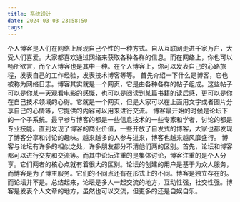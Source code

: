 ```yaml
---
title: 系统设计
date: 2024-03-03 23:58:50
tags:
---
```

个人博客是人们在网络上展现自己个性的一种方式。自从互联网走进千家万户，大受人们喜爱。大家都喜欢通过网络来获取各种各样的信息。而在网络上，你也可以畅所欲言，而个人博客也是其中一种。在个人博客上，你可以发表自己的心路旅程，发表自己的工作经验，发表技术博客等等。
首先介绍一下什么是博客，它也被称为网络日志。博客其实就是一个网页，它是由各种各样的帖子组成。这些帖子可以是你某一天观看电影的感慨，也可以是阅读到某篇书籍的读后感，更可以是你在自己技术领域的心得。它就是一个网页，但是大家可以在上面用文字或者图片分享自己的心情等，它提供的内容可以用来进行交流。
博客最开始的时候是论坛下的一个子系统。最早参与博客的都是一些信息技术的一些专家和学者，讨论的都是专业技能。直到发现了博客的商业价值，一些开放了自发式的博客，大家也都发现了博客分享和讨论的趣味。越来越多的人参与进来，博客也越来越风靡盛行。
博客与论坛有许多的相似之处，许多朋友都分不清他们两的区别。首先，论坛和博客都可以进行交友和交流等。而其中论坛注重的是集体讨论，博客注重的是个人分享。它们两者的核心点就有着很大的区别。论坛的创建的用户是基于为众人服务，而博客是为了博主服务。它们的不同点还有在形式上的不同。博客是独立存在的。而论坛并不是。总结起来，论坛是多人一起交流的地方，互动性强，社交性强。博客是发表个人文章的地方，虽然也可以交流，但更多的还是自娱自乐。
